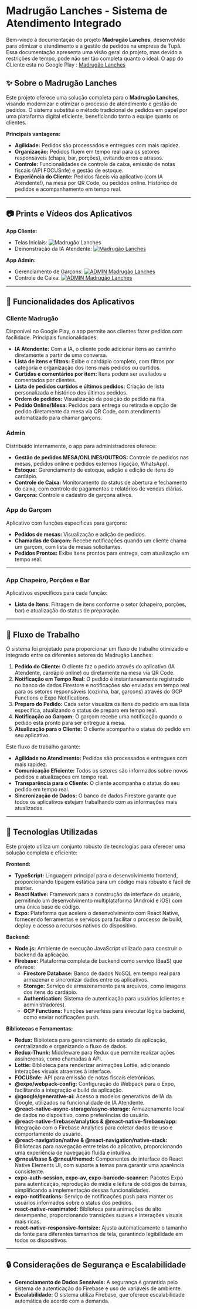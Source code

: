 # Madrugão Lanches - Sistema de Atendimento Integrado

Bem-vindo à documentação do projeto **Madrugão Lanches**, desenvolvido para otimizar o atendimento e a gestão de pedidos na empresa de Tupã. Essa documentação apresenta uma visão geral do projeto, mas devido a restrições de tempo, pode não ser tão completa quanto o ideal. 
O app do CLiente esta no Google Play : [Madrugão Lanches](https://play.google.com/store/apps/details?id=com.madrugao.madrugao)

## ✨ Sobre o Madrugão Lanches

Este projeto oferece uma solução completa para o **Madrugão Lanches**, visando modernizar e otimizar o processo de atendimento e gestão de pedidos. O sistema substitui o método tradicional de pedidos em papel por uma plataforma digital eficiente, beneficiando tanto a equipe quanto os clientes.

**Principais vantagens:**

* **Agilidade:** Pedidos são processados e entregues com mais rapidez.
* **Organização:** Pedidos fluem em tempo real para os setores responsáveis (chapa, bar, porções), evitando erros e atrasos.
* **Controle:** Funcionalidades de controle de caixa, emissão de notas fiscais (API FOCUSnfe) e gestão de estoque.
* **Experiência do Cliente:** Pedidos fáceis via aplicativo (com IA Atendente!), na mesa por QR Code, ou pedidos online. Histórico de pedidos e acompanhamento em tempo real. 

---

## 📷 Prints e Vídeos dos Aplicativos

**App Cliente:**

* Telas Iniciais:
    ![Madrugão Lanches](./docs/base_google_play.png)
* Demonstração da IA Atendente: 
    [![Madrugão Lanches](./docs/video_ia_img.png)](https://youtu.be/2uQl_zJOns4) 

**App Admin:**

* Gerenciamento de Garçons:
    [![ADMIN Madrugão Lanches](./docs/video_garcon_img.png)](https://youtu.be/KmeEnEI4L08)
* Controle de Caixa:
    [![ADMIN Madrugão Lanches](./docs/video_caixa_img.png)](https://youtu.be/0iKZZYQ4d3A) 

---

## 🚀 Funcionalidades dos Aplicativos

### Cliente Madrugão
Disponível no Google Play, o app permite aos clientes fazer pedidos com facilidade. Principais funcionalidades:

- **IA Atendente:** Com a IA, o cliente pode adicionar itens ao carrinho diretamente a partir de uma conversa.
- **Lista de itens e filtros:** Exibe o cardápio completo, com filtros por categoria e organização dos itens mais pedidos ou curtidos.
- **Curtidas e comentários por item:** Itens podem ser avaliados e comentados por clientes.
- **Lista de pedidos curtidos e últimos pedidos:** Criação de lista personalizada e histórico dos últimos pedidos.
- **Ordem de pedidos:** Visualização da posição do pedido na fila.
- **Pedido Online/Mesa:** Pedidos para entrega ou retirada e opção de pedido diretamente da mesa via QR Code, com atendimento automatizado para chamar garçons.

### Admin
Distribuído internamente, o app para administradores oferece:

- **Gestão de pedidos MESA/ONLINES/OUTROS:** Controle de pedidos nas mesas, pedidos online e pedidos externos (ligação, WhatsApp).
- **Estoque:** Gerenciamento de estoque, adição e edição de itens do cardápio.
- **Controle de Caixa:** Monitoramento do status de abertura e fechamento do caixa, com controle de pagamentos e relatórios de vendas diárias.
- **Garçons:** Controle e cadastro de garçons ativos.

### App do Garçom
Aplicativo com funções específicas para garçons:

- **Pedidos de mesas:** Visualização e adição de pedidos.
- **Chamadas de Garçom:** Recebe notificações quando um cliente chama um garçom, com lista de mesas solicitantes.
- **Pedidos Prontos:** Exibe itens prontos para entrega, com atualização em tempo real.
  
---
### App Chapeiro, Porções e Bar
Aplicativos específicos para cada função:

- **Lista de Itens:** Filtragem de itens conforme o setor (chapeiro, porções, bar) e atualização do status de preparação.

---

## 🔄 Fluxo de Trabalho

O sistema foi projetado para proporcionar um fluxo de trabalho otimizado e integrado entre os diferentes setores do Madrugão Lanches:

1. **Pedido do Cliente:** O cliente faz o pedido através do aplicativo (IA Atendente, cardápio online) ou diretamente na mesa via QR Code.
2. **Notificação em Tempo Real:** O pedido é instantaneamente registrado no banco de dados Firestore e notificações são enviadas em tempo real para os setores responsáveis (cozinha, bar, garçons) através do GCP Functions e Expo Notifications.
3. **Preparo do Pedido:** Cada setor visualiza os itens do pedido em sua lista específica, atualizando o status de preparo em tempo real.
4. **Notificação ao Garçom:** O garçom recebe uma notificação quando o pedido está pronto para ser entregue à mesa.
5. **Atualização para o Cliente:** O cliente acompanha o status do pedido em seu aplicativo.

Este fluxo de trabalho garante:

- **Agilidade no Atendimento:** Pedidos são processados e entregues com mais rapidez.
- **Comunicação Eficiente:** Todos os setores são informados sobre novos pedidos e atualizações em tempo real.
- **Transparência para o Cliente:** O cliente acompanha o status do seu pedido em tempo real.
- **Sincronização de Dados:** O banco de dados Firestore garante que todos os aplicativos estejam trabalhando com as informações mais atualizadas.

---


## 🚀 Tecnologias Utilizadas

Este projeto utiliza um conjunto robusto de tecnologias para oferecer uma solução completa e eficiente:

**Frontend:**

- **TypeScript:** Linguagem principal para o desenvolvimento frontend, proporcionando tipagem estática para um código mais robusto e fácil de manter.
- **React Native:** Framework para a construção da interface do usuário, permitindo um desenvolvimento multiplataforma (Android e iOS) com uma única base de código.
- **Expo:** Plataforma que acelera o desenvolvimento com React Native, fornecendo ferramentas e serviços para facilitar o processo de build, deploy e acesso a recursos nativos do dispositivo.

**Backend:**

- **Node.js:** Ambiente de execução JavaScript utilizado para construir o backend da aplicação.
- **Firebase:** Plataforma completa de backend como serviço (BaaS) que oferece:
    - **Firestore Database:** Banco de dados NoSQL em tempo real para armazenar e sincronizar dados entre os aplicativos.
    - **Storage:** Serviço de armazenamento para arquivos, como imagens dos itens do cardápio.
    - **Authentication:** Sistema de autenticação para usuários (clientes e administradores).
    - **GCP Functions:** Funções serverless para executar lógica backend, como enviar notificações push.

**Bibliotecas e Ferramentas:**

- **Redux:** Biblioteca para gerenciamento de estado da aplicação, centralizando e organizando o fluxo de dados.
- **Redux-Thunk:** Middleware para Redux que permite realizar ações assíncronas, como chamadas à API.
- **Lottie:** Biblioteca para renderizar animações Lottie, adicionando interações visuais atraentes à interface.
- **FOCUSnfe:** API para emissão de notas fiscais eletrônicas.
- **@expo/webpack-config:** Configuração do Webpack para o Expo, facilitando a integração e build da aplicação.
- **@google/generative-ai:** Acesso a modelos generativos de IA da Google, utilizados na funcionalidade de IA Atendente.
- **@react-native-async-storage/async-storage:** Armazenamento local de dados no dispositivo, como preferências do usuário.
- **@react-native-firebase/analytics & @react-native-firebase/app:** Integração com o Firebase Analytics para coletar dados de uso e comportamento do usuário.
- **@react-navigation/native & @react-navigation/native-stack:** Bibliotecas para navegação entre telas do aplicativo, proporcionando uma experiência de navegação fluida e intuitiva.
- **@rneui/base & @rneui/themed:** Componentes de interface do React Native Elements UI, com suporte a temas para garantir uma aparência consistente.
- **expo-auth-session, expo-av, expo-barcode-scanner:** Pacotes Expo para autenticação, reprodução de mídia e leitura de códigos de barras, simplificando a implementação dessas funcionalidades.
- **expo-notifications:** Serviço de notificações push para manter os usuários informados sobre o status dos pedidos.
- **react-native-reanimated:** Biblioteca para animações de alto desempenho, proporcionando transições suaves e interações visuais mais ricas.
- **react-native-responsive-fontsize:** Ajusta automaticamente o tamanho da fonte para diferentes tamanhos de tela, garantindo legibilidade em todos os dispositivos.

---

## 🔒 Considerações de Segurança e Escalabilidade

- **Gerenciamento de Dados Sensíveis:** A segurança é garantida pelo sistema de autenticação do Firebase e uso de variáveis de ambiente.
- **Escalabilidade:** O sistema utiliza Firebase, que oferece escalabilidade automática de acordo com a demanda.
